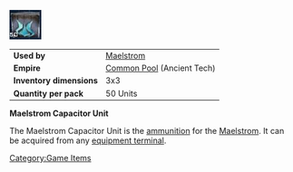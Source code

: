 ![](../images/Maelstrom_ammo.jpg "Maelstrom_ammo.JPG")

|                          |                                              |
| ------------------------ | -------------------------------------------- |
| **Used by**              | [Maelstrom](../Maelstrom.md)                    |
| **Empire**               | [Common Pool](../terminology/Common_Pool.md) (Ancient Tech) |
| **Inventory dimensions** | 3x3                                          |
| **Quantity per pack**    | 50 Units                                     |

**Maelstrom Capacitor Unit**

The Maelstrom Capacitor Unit is the [ammunition](Ammunition.md)
for the [Maelstrom](../Maelstrom.md). It can be acquired from any
[equipment terminal](Equipment_Terminal.md).

[Category:Game Items](Category:Game_Items.md)
